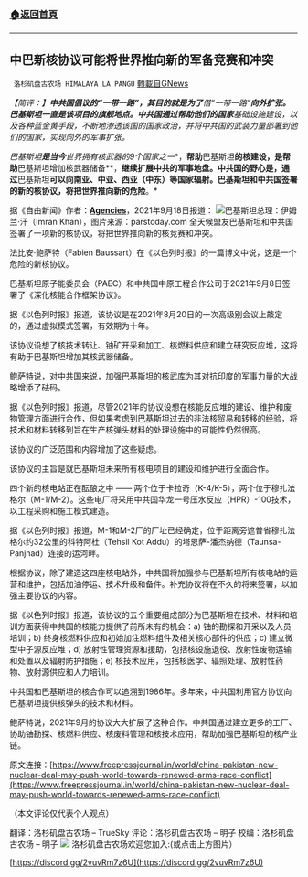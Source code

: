 ###  [:house:返回首頁](https://github.com/ourhimalayas/txt)
---


## 中巴新核协议可能将世界推向新的军备竞赛和冲突
` 洛杉矶盘古农场 HIMALAYA LA PANGU` [轉載自GNews](https://gnews.org/zh-hans/1546961/)

**【简评：】***中共国倡议的“一带一路”，其目的就是为了**借“一带一路”**向外扩张。**巴基斯坦一直是该项目的旗舰地点。**中共国**通过帮助他们的**国家**基础设施建设，以及各种蓝金黄手段，不断地渗透该国的国家政治，并将中共国的武装力量部署到他们的国家，实现**向外的军事扩张。*

*巴基斯坦**是当今**世界拥有核武器的9个国家之一**，**帮助**巴基斯坦**的核建设，是帮助**巴基斯坦增加核武器储备**，**继续扩展中共的军事地盘。中共国的野心是，通过**巴基斯坦**可以向南亚、中亚、**西亚（中东）**等国家辐射。**巴基斯坦和中共国签署**的**新的核协议，将把世界推向新的**危险**。*

据《自由新闻》作者：[**Agencies**](https://www.freepressjournal.in/author/agencies)，2021年9月18日报道：
![](https://assets.gnews.org/wp-content/uploads/2021/09/parstoday.com_.jpg)巴基斯坦总理：伊姆兰·汗（Imran Khan），图片来源：parstoday.com
全天候盟友巴基斯坦和中共国签署了一项新的核协议，将把世界推向新的核竞赛和冲突。

法比安·鲍萨特（Fabien Baussart）在《以色列时报》的一篇博文中说，这是一个危险的新核协议。

巴基斯坦原子能委员会（PAEC）和中共国中原工程合作公司于2021年9月8日签署了《深化核能合作框架协议》。

据《以色列时报》报道，该协议是在2021年8月20日的一次高级别会议上敲定的，通过虚拟模式签署，有效期为十年。

该协议设想了核技术转让、铀矿开采和加工、核燃料供应和建立研究反应堆，这将有助于巴基斯坦增加其核武器储备。

鲍萨特说，对中共国来说，加强巴基斯坦的核武库为其对抗印度的军事力量的大战略增添了砝码。

据《以色列时报》报道，尽管2021年的协议设想在核能反应堆的建设、维护和废物管理方面进行合作，但如果考虑到巴基斯坦过去的非法核贸易和转移的经验，将技术和材料转移到旨在生产核弹头材料的处理设施中的可能性仍然很高。

该协议的广泛范围和内容增加了这些疑虑。

该协议的主旨是就巴基斯坦未来所有核电项目的建设和维护进行全面合作。

四个新的核电站正在酝酿之中 —— 两个位于卡拉奇（K-4/K-5），两个位于穆扎法格尔（M-1/M-2）。这些电厂将采用中共国华龙一号压水反应（HPR）-100技术，以工程采购和施工模式建造。

据《以色列时报》报道，M-1和M-2厂的厂址已经确定，位于距离旁遮普省穆扎法格尔约32公里的科特阿杜（Tehsil Kot Addu）的塔恩萨-潘杰纳德（Taunsa-Panjnad）连接的运河畔。

根据协议，除了建造这四座核电站外，中共国将加强参与巴基斯坦所有核电站的运营和维护，包括加油停运、技术升级和备件。补充协议将在不久的将来签署，以加强主要协议的内容。

据《以色列时报》报道，该协议的五个重要组成部分为巴基斯坦在技术、材料和培训方面获得中共国的核能力提供了前所未有的机会：a) 铀的勘探和开采以及人员培训；b) 终身核燃料供应和初始加注燃料组件及相关核心部件的供应；c) 建立微型中子源反应堆；d) 放射性管理资源和援助，包括核设施退役、放射性废物运输和处置以及辐射防护措施；e) 核技术应用，包括核医学、辐照处理、放射性药物、放射源供应和人力培训。

中共国和巴基斯坦的核合作可以追溯到1986年。多年来，中共国利用官方协议向巴基斯坦提供核弹头的技术和材料。

鲍萨特说，2021年9月的协议大大扩展了这种合作。中共国通过建立更多的工厂、协助铀勘探、核燃料供应、核废料管理和核技术应用，帮助加强巴基斯坦的核产业链。

原文连接：[https://www.freepressjournal.in/world/china-pakistan-new-nuclear-deal-may-push-world-towards-renewed-arms-race-conflict](https://www.freepressjournal.in/world/china-pakistan-new-nuclear-deal-may-push-world-towards-renewed-arms-race-conflict)

（本文评论仅代表个人观点）

翻译：洛杉矶盘古农场 – TrueSky
评论：洛杉矶盘古农场 – 明子
校编：洛杉矶盘古农场 – 明子
![](https://assets.gnews.org/wp-content/uploads/2021/03/WhatsApp-Image-2021-06-26-at-22.05.30.jpeg)
洛杉矶盘古农场欢迎您加入:(或点击上方图片）

[https://discord.gg/2vuvRm7z6U](https://discord.gg/2vuvRm7z6U)
